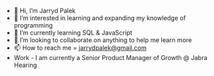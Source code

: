 - 👋 Hi, I’m Jarryd Palek
- 👀 I’m interested in learning and expanding my knowledge of programming
- 🌱 I’m currently learning SQL & JavaScript
- 💞️ I’m looking to collaborate on anything to help me learn more
- 📫 How to reach me = jarrydpalek@gmail.com
- Work - I am currently a Senior Product Manager of Growth @ Jabra Hearing

<!---
jarrydtpalek/jarrydtpalek is a ✨ special ✨ repository because its `README.md` (this file) appears on your GitHub profile.
You can click the Preview link to take a look at your changes.
--->
